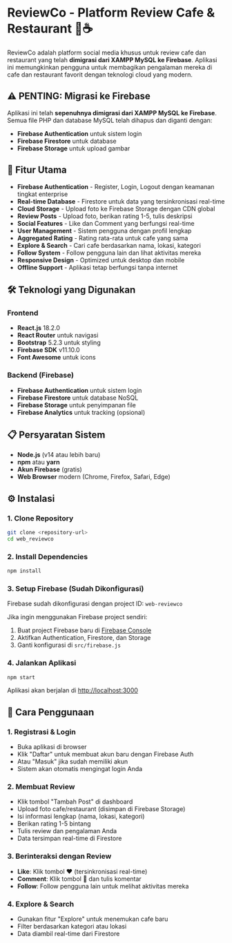 # ReviewCo - Platform Review Cafe & Restaurant 🍕☕

ReviewCo adalah platform social media khusus untuk review cafe dan restaurant yang telah **dimigrasi dari XAMPP MySQL ke Firebase**. Aplikasi ini memungkinkan pengguna untuk membagikan pengalaman mereka di cafe dan restaurant favorit dengan teknologi cloud yang modern.

## ⚠️ PENTING: Migrasi ke Firebase

Aplikasi ini telah **sepenuhnya dimigrasi dari XAMPP MySQL ke Firebase**. Semua file PHP dan database MySQL telah dihapus dan diganti dengan:
- **Firebase Authentication** untuk sistem login
- **Firebase Firestore** untuk database
- **Firebase Storage** untuk upload gambar

## 🚀 Fitur Utama

- **Firebase Authentication** - Register, Login, Logout dengan keamanan tingkat enterprise
- **Real-time Database** - Firestore untuk data yang tersinkronisasi real-time
- **Cloud Storage** - Upload foto ke Firebase Storage dengan CDN global
- **Review Posts** - Upload foto, berikan rating 1-5, tulis deskripsi
- **Social Features** - Like dan Comment yang berfungsi real-time
- **User Management** - Sistem pengguna dengan profil lengkap
- **Aggregated Rating** - Rating rata-rata untuk cafe yang sama
- **Explore & Search** - Cari cafe berdasarkan nama, lokasi, kategori
- **Follow System** - Follow pengguna lain dan lihat aktivitas mereka
- **Responsive Design** - Optimized untuk desktop dan mobile
- **Offline Support** - Aplikasi tetap berfungsi tanpa internet

## 🛠️ Teknologi yang Digunakan

### Frontend
- **React.js** 18.2.0
- **React Router** untuk navigasi
- **Bootstrap** 5.2.3 untuk styling
- **Firebase SDK** v11.10.0
- **Font Awesome** untuk icons

### Backend (Firebase)
- **Firebase Authentication** untuk sistem login
- **Firebase Firestore** untuk database NoSQL
- **Firebase Storage** untuk penyimpanan file
- **Firebase Analytics** untuk tracking (opsional)

## 📋 Persyaratan Sistem

- **Node.js** (v14 atau lebih baru)
- **npm** atau **yarn**
- **Akun Firebase** (gratis)
- **Web Browser** modern (Chrome, Firefox, Safari, Edge)

## ⚙️ Instalasi

### 1. Clone Repository
```bash
git clone <repository-url>
cd web_reviewco
```

### 2. Install Dependencies
```bash
npm install
```

### 3. Setup Firebase (Sudah Dikonfigurasi)
Firebase sudah dikonfigurasi dengan project ID: `web-reviewco`

Jika ingin menggunakan Firebase project sendiri:
1. Buat project Firebase baru di [Firebase Console](https://console.firebase.google.com/)
2. Aktifkan Authentication, Firestore, dan Storage
3. Ganti konfigurasi di `src/firebase.js`

### 4. Jalankan Aplikasi
```bash
npm start
```

Aplikasi akan berjalan di [http://localhost:3000](http://localhost:3000)

## 🎯 Cara Penggunaan

### 1. Registrasi & Login
- Buka aplikasi di browser
- Klik "Daftar" untuk membuat akun baru dengan Firebase Auth
- Atau "Masuk" jika sudah memiliki akun
- Sistem akan otomatis mengingat login Anda

### 2. Membuat Review
- Klik tombol "Tambah Post" di dashboard
- Upload foto cafe/restaurant (disimpan di Firebase Storage)
- Isi informasi lengkap (nama, lokasi, kategori)
- Berikan rating 1-5 bintang
- Tulis review dan pengalaman Anda
- Data tersimpan real-time di Firestore

### 3. Berinteraksi dengan Review
- **Like**: Klik tombol ❤️ (tersinkronisasi real-time)
- **Comment**: Klik tombol 💬 dan tulis komentar
- **Follow**: Follow pengguna lain untuk melihat aktivitas mereka

### 4. Explore & Search
- Gunakan fitur "Explore" untuk menemukan cafe baru
- Filter berdasarkan kategori atau lokasi
- Data diambil real-time dari Firestore
